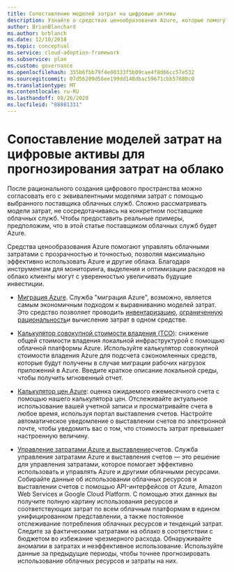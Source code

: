 ```yaml
---
title: Сопоставление моделей затрат на цифровые активы
description: Узнайте о средствах ценообразования Azure, которые помогут вам прогнозировать и контролировать облачные расходы с прозрачностью и точностью, чтобы максимально эффективно использовать Azure и другие облака.
author: BrianBlanchard
ms.author: brblanch
ms.date: 12/10/2018
ms.topic: conceptual
ms.service: cloud-adoption-framework
ms.subservice: plan
ms.custom: governance
ms.openlocfilehash: 355b6fbb79f4e00333f5b09cae4f8d66cc57e532
ms.sourcegitcommit: 07d56209d56ee199dd148dbac59671cbb57880c0
ms.translationtype: MT
ms.contentlocale: ru-RU
ms.lasthandoff: 08/26/2020
ms.locfileid: "88881331"
---
```

# <a name="align-cost-models-with-the-digital-estate-to-forecast-cloud-costs"></a>Сопоставление моделей затрат на цифровые активы для прогнозирования затрат на облако

После рационального создания цифрового пространства можно согласовать его с эквивалентными моделями затрат с помощью выбранного поставщика облачных служб. Сложно рассматривать модели затрат, не сосредотачиваясь на конкретном поставщике облачных служб. Чтобы предоставить реальные примеры, предположим, что в этой статье поставщиком облачных служб будет Azure.

Средства ценообразования Azure помогают управлять облачными затратами с прозрачностью и точностью, позволяя максимально эффективно использовать Azure и другие облака. Благодаря инструментам для мониторинга, выделения и оптимизации расходов на облако клиенты могут с уверенностью увеличивать будущие инвестиции.

- [Миграция Azure](/azure/migrate/migrate-services-overview). Служба "миграция Azure", возможно, является самым экономичным подходом к выравниванию моделей затрат. Это средство позволяет проводить [инвентаризацию](./inventory.md), [ограниченную рациональность](./rationalize.md)и вычисление затрат в одном средстве.

- [Калькулятор совокупной стоимости владения (TCO)](https://azure.microsoft.com/pricing/tco/calculator): снижение общей стоимости владения локальной инфраструктурой с помощью облачной платформы Azure. Используйте калькулятор совокупной стоимости владения Azure для подсчета сэкономленных средств, которые будут получены в случае миграции рабочих нагрузок приложений в Azure. Введите краткое описание локальной среды, чтобы получить мгновенный отчет.

- [Калькулятор цен Azure](https://azure.microsoft.com/pricing/calculator): оценка ожидаемого ежемесячного счета с помощью нашего калькулятора цен. Отслеживайте актуальное использование вашей учетной записи и просматривайте счета в любое время, используя портал выставления счетов. Настройте автоматическое уведомление о выставлении счетов по электронной почте, чтобы уведомить вас о том, что стоимость затрат превышает настроенную величину.

- [Управление затратами Azure и выставление](/azure/cost-management-billing/cost-management-billing-overview)счетов. Служба управления затратами Azure и выставления счетов — это решение для управления затратами, которое помогает эффективно использовать и управлять Azure и другими облачными ресурсами. Собирайте данные об использовании облачных ресурсов и выставлении счетов с помощью API-интерфейсов от Azure, Amazon Web Services и Google Cloud Platform. С помощью этих данных вы получите полную картину использования ресурсов и соответствующих затрат по всем облачным платформам в едином унифицированном представлении, а также постоянное отслеживание потребления облачных ресурсов и тенденций затрат. Следите за фактическими затратами на облако в соответствии с бюджетом во избежание чрезмерного расхода. Обнаруживайте аномалии в затратах и неэффективное использование. Используйте данные за предыдущие периоды, чтобы точнее прогнозировать использование облачных ресурсов и затраты на них.
